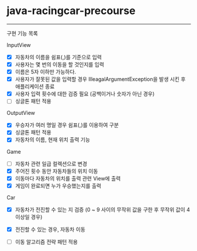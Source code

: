 # java-racingcar-precourse
---

구현 기능 목록

InputView 
- [x] 자동차의 이름을 쉼표(,)를 기준으로 입력
- [x] 사용자는 몇 번의 이동을 할 것인지를 입력
- [x] 이름은 5자 이하만 가능하다.
- [x] 사용자가 잘못된 값을 입력할 경우 IlleagalArgumentException을 발생 시킨 후 애플리케이션 종료
- [x] 사용자 입력 횟수에 대한 검증 필요 (공백이거나 숫자가 아닌 경우)
- [ ] 싱글톤 패턴 적용

OutputView
- [x] 우승자가 여러 명일 경우 쉼표(,)를 이용하여 구분
- [x] 싱글톤 패턴 적용
- [x] 자동차의 이름, 현재 위치 출력 기능

Game
- [ ] 자동차 관련 일급 컬렉션으로 변경
- [x] 주어진 횟수 동안 자동차들의 위치 이동
- [x] 이동마다 자동차의 위치를 출력 관련 View에 출력
- [x] 게임이 완료되면 누가 우승했는지를 출력

Car
- [x] 자동차가 전진할 수 있는 지 검증 (0 ~ 9 사이의 무작위 값을 구한 후 무작위 값이 4 이상일 경우)
- [x] 전진할 수 있는 경우, 자동차 이동
- [ ] 이동 알고리즘 전략 패턴 적용



